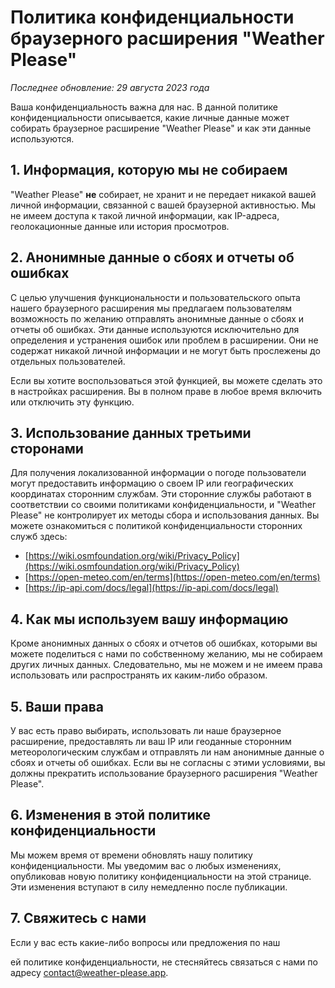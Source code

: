 # Политика конфиденциальности браузерного расширения "Weather Please"

_Последнее обновление: 29 августа 2023 года_

Ваша конфиденциальность важна для нас. В данной политике конфиденциальности описывается, какие личные данные может собирать браузерное расширение "Weather Please" и как эти данные используются.

## 1. Информация, которую мы не собираем

"Weather Please" **не** собирает, не хранит и не передает никакой вашей личной информации, связанной с вашей браузерной активностью. Мы не имеем доступа к такой личной информации, как IP-адреса, геолокационные данные или история просмотров.

## 2. Анонимные данные о сбоях и отчеты об ошибках

С целью улучшения функциональности и пользовательского опыта нашего браузерного расширения мы предлагаем пользователям возможность по желанию отправлять анонимные данные о сбоях и отчеты об ошибках. Эти данные используются исключительно для определения и устранения ошибок или проблем в расширении. Они не содержат никакой личной информации и не могут быть прослежены до отдельных пользователей.

Если вы хотите воспользоваться этой функцией, вы можете сделать это в настройках расширения. Вы в полном праве в любое время включить или отключить эту функцию.

## 3. Использование данных третьими сторонами

Для получения локализованной информации о погоде пользователи могут предоставить информацию о своем IP или географических координатах сторонним службам. Эти сторонние службы работают в соответствии со своими политиками конфиденциальности, и "Weather Please" не контролирует их методы сбора и использования данных. Вы можете ознакомиться с политикой конфиденциальности сторонних служб здесь:
- [https://wiki.osmfoundation.org/wiki/Privacy_Policy](https://wiki.osmfoundation.org/wiki/Privacy_Policy)
- [https://open-meteo.com/en/terms](https://open-meteo.com/en/terms)
- [https://ip-api.com/docs/legal](https://ip-api.com/docs/legal)

## 4. Как мы используем вашу информацию

Кроме анонимных данных о сбоях и отчетов об ошибках, которыми вы можете поделиться с нами по собственному желанию, мы не собираем других личных данных. Следовательно, мы не можем и не имеем права использовать или распространять их каким-либо образом.

## 5. Ваши права

У вас есть право выбирать, использовать ли наше браузерное расширение, предоставлять ли ваш IP или геоданные сторонним метеорологическим службам и отправлять ли нам анонимные данные о сбоях и отчеты об ошибках. Если вы не согласны с этими условиями, вы должны прекратить использование браузерного расширения "Weather Please".

## 6. Изменения в этой политике конфиденциальности

Мы можем время от времени обновлять нашу политику конфиденциальности. Мы уведомим вас о любых изменениях, опубликовав новую политику конфиденциальности на этой странице. Эти изменения вступают в силу немедленно после публикации.

## 7. Свяжитесь с нами

Если у вас есть какие-либо вопросы или предложения по наш

ей политике конфиденциальности, не стесняйтесь связаться с нами по адресу [contact@weather-please.app](mailto:contact@weather-please.app).